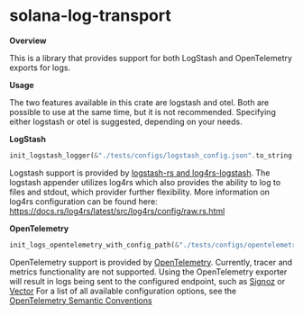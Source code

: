 # solana-log-transport

**Overview**

This is a library that provides support for both LogStash and OpenTelemetry exports for logs.

**Usage**

The two features available in this crate are logstash and otel. Both are possible to use at the same time, but it is not recommended. Specifying either logstash or otel is suggested, depending on your needs.

**LogStash**

```rust
init_logstash_logger(&"./tests/configs/logstash_config.json".to_string());
```

Logstash support is provided by [logstash-rs and log4rs-logstash](https://github.com/qoollo/rust-log4rs-logstash). The logstash appender utilizes log4rs which also
provides the ability to log to files and stdout, which provider further flexibility. More information on log4rs configuration can be found here: https://docs.rs/log4rs/latest/src/log4rs/config/raw.rs.html

**OpenTelemetry**

```rust
init_logs_opentelemetry_with_config_path(&"./tests/configs/opentelemetry-config.json".to_string());
```

OpenTelemetry support is provided by [OpenTelemetry](https://github.com/open-telemetry/opentelemetry-rust). Currently, tracer and metrics functionality are not supported. Using the OpenTelemetry exporter will result in logs being sent to the configured endpoint, such as [Signoz](https://signoz.io/) or [Vector](https://vector.dev/)
For a list of all available configuration options, see the [OpenTelemetry Semantic Conventions](https://opentelemetry.io/docs/specs/otel/resource/semantic_conventions/)